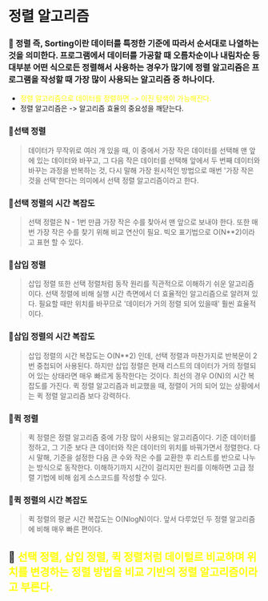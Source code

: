# 정렬 알고리즘

### 📌 정렬 즉, Sorting이란 데이터를 특정한 기준에 따라서 순서대로 나열하는 것을 의미한다. 프로그램에서 데이터를 가공할 때 오름차순이나 내림차순 등 대부분 어떤 식으로든 정렬해서 사용하는 경우가 많기에 정렬 알고리즘은 프로그램을 작성할 때 가장 많이 사용되는 알고리즘 중 하나이다.

- <span style="color:yellow">정렬 알고리즘으로 데이터를 정렬하면 -> 이진 탐색이 가능해진다.</span>
- 정렬 알고리즘은 -> 알고리즘 효율의 중요성을 깨닫는다.

### 🎈선택 정렬

> 데이터가 무작위로 여러 개 있을 때, 이 중에서 가장 작은 데이터를 선택해 맨 앞에 있는 데이터와 바꾸고, 그 다음 작은 데이터를 선택해 앞에서 두 번째 데이터와 바꾸는 과정을 반복하는 것, 다시 말해 가장 원시적인 방법으로 매번 '가장 작은 것을 선택'한다는 의미에서 선택 정렬 알고리즘이라고 한다.

### 🎈선택 정렬의 시간 복잡도

> 선택 정렬은 N - 1번 만큼 가장 작은 수를 찾아서 맨 앞으로 보내야 한다. 또한 매번 가장 작은 수를 찾기 위해 비교 연산이 필요. 빅오 표기법으로 O(N\*\*2)이라고 표현 할 수 있다.

### 🎈삽입 정렬

> 삽입 정렬 또한 선택 정렬처럼 동작 원리를 직관적으로 이해하기 쉬운 알고리즘이다. 선택 정렬에 비해 실행 시간 측면에서 더 효율적인 알고리즘으로 알려져 있다. 필요할 때만 위치를 바꾸므로 '데이터가 거의 정렬 되어 있을때' 훨씬 효율적이다.

### 🎈삽입 정렬의 시간 복잡도

> 삽입 정렬의 시간 복잡도는 O(N\*\*2) 인데, 선택 정렬과 마찬가지로 반복문이 2번 중첩되어 사용된다. 하지만 삽입 정렬은 현재 리스트의 데이터가 거의 정렬되어 있는 상태라면 매우 빠르게 동작한다는 것이다. 최선의 경우 O(N)의 시간 복잡도를 가진다. 퀵 정렬 알고리즘과 비교했을 때, 정렬이 거의 되어 있는 상황에서는 퀵 정렬 알고리즘 보다 강력하다.

### 🎈퀵 정렬

> 퀵 정렬은 정렬 알고리즘 중에 가장 많이 사용되는 알고리즘이다. 기준 데이터를 정하고, 그 기준 보다 큰 데이터와 작은 데이터의 위치를 바꿔가면서 정렬한다. 다시 말해, 기준을 설정한 다음 큰 수와 작은 수를 교환한 후 리스트를 반으로 나누는 방식으로 동작한다. 이해하기까지 시간이 걸리지만 원리를 이해하면 고급 정렬 기법에 비해 쉽게 소스코드를 작성할 수 있다.

### 🎈퀵 정렬의 시간 복잡도

> 퀵 정렬의 평균 시간 복잡도는 O(NlogN)이다. 앞서 다루었던 두 정렬 알고리즘에 비해 매우 빠른 편이다.

## 📌 <span style="color:yellow"> 선택 정렬, 삽입 정렬, 퀵 정렬처럼 데이털르 비교하며 위치를 변경하는 정렬 방법을 비교 기반의 정렬 알고리즘이라고 부른다.
